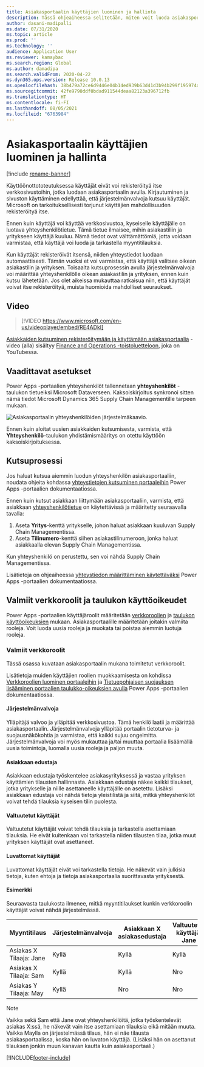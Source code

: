 ```yaml
---
title: Asiakasportaalin käyttäjien luominen ja hallinta
description: Tässä ohjeaiheessa selitetään, miten voit luoda asiakasportaalin käyttäjätilejä ja määrittää niiden käyttöoikeuksia.
author: dasani-madipalli
ms.date: 07/31/2020
ms.topic: article
ms.prod: ''
ms.technology: ''
audience: Application User
ms.reviewer: kamaybac
ms.search.region: Global
ms.author: damadipa
ms.search.validFrom: 2020-04-22
ms.dyn365.ops.version: Release 10.0.13
ms.openlocfilehash: 38b479a72ce6d9446e04b14ed939b63d41d3b94b299f195974a84ca7c8ad0d65
ms.sourcegitcommit: 42fe9790ddf0bdad911544deaa82123a396712fb
ms.translationtype: HT
ms.contentlocale: fi-FI
ms.lasthandoff: 08/05/2021
ms.locfileid: "6763984"
---
```

# <a name="create-and-manage-customer-portal-users"></a>Asiakasportaalin käyttäjien luominen ja hallinta

[!include [rename-banner](~/includes/cc-data-platform-banner.md)]

Käyttöönottototeutuksessa käyttäjät eivät voi rekisteröityä itse verkkosivustoihin, jotka luodaan asiakasportaalin avulla. Kirjautuminen ja sivuston käyttäminen edellyttää, että järjestelmänvalvoja kutsuu käyttäjät. Microsoft on tarkoituksellisesti torjunut käyttäjien mahdollisuuden rekisteröityä itse.

Ennen kuin käyttäjä voi käyttää verkkosivustoa, kyseiselle käyttäjälle on luotava yhteyshenkilötietue. Tämä tietue ilmaisee, mihin asiakastiliin ja yritykseen käyttäjä kuuluu. Nämä tiedot ovat välttämättömiä, jotta voidaan varmistaa, että käyttäjä voi luoda ja tarkastella myyntitilauksia.

Kun käyttäjät rekisteröivät itsensä, niiden yhteystiedot luodaan automaattisesti. Tämän vuoksi et voi varmistaa, että käyttäjä valitsee oikean asiakastilin ja yrityksen. Toisaalta kutsuprosessin avulla järjestelmänvalvoja voi määrittää yhteyshenkilölle oikean asiakastilin ja yrityksen, ennen kuin kutsu lähetetään. Jos olet aikeissa mukauttaa ratkaisua niin, että käyttäjät voivat itse rekisteröityä, muista huomioida mahdolliset seuraukset.

## <a name="video"></a>Video
> [!VIDEO https://www.microsoft.com/en-us/videoplayer/embed/RE4ADkI]

[Asiakkaiden kutsuminen rekisteröitymään ja käyttämään asiakasportaalia](https://youtu.be/drGUYHX9QIQ) -video (alla) sisältyy [Finance and Operations -toistoluetteloon](https://www.youtube.com/playlist?list=PLcakwueIHoT_SYfIaPGoOhloFoCXiUSyW), joka on YouTubessa.

## <a name="prerequisite-setup"></a>Vaadittavat asetukset

Power Apps -portaalien yhteyshenkilöt tallennetaan **yhteyshenkilöt** -taulukon tietueiksi Microsoft Dataverseen. Kaksoiskirjoitus synkronoi sitten nämä tiedot Microsoft Dynamics 365 Supply Chain Managementille tarpeen mukaan.

![Asiakasportaalin yhteyshenkilöiden järjestelmäkaavio.](media/customer-portal-contacts.png "Asiakasportaalin yhteyshenkilöiden järjestelmäkaavio")

Ennen kuin aloitat uusien asiakkaiden kutsumisesta, varmista, että **Yhteyshenkilö**-taulukon yhdistämismääritys on otettu käyttöön kaksoiskirjoituksessa.

## <a name="the-invitation-process"></a>Kutsuprosessi

Jos haluat kutsua aiemmin luodun yhteyshenkilön asiakasportaaliin, noudata ohjeita kohdassa [yhteystietojen kutsuminen portaaleihin](/powerapps/maker/portals/configure/invite-contacts) Power Apps -portaalien dokumentaatiossa.

Ennen kuin kutsut asiakkaan liittymään asiakasportaaliin, varmista, että asiakkaan [yhteyshenkilötietue](/powerapps/maker/portals/configure/configure-contacts) on käytettävissä ja määritetty seuraavalla tavalla:

1. Aseta **Yritys**-kenttä yritykselle, johon haluat asiakkaan kuuluvan Supply Chain Managementissa.
2. Aseta **Tilinumero**-kenttä siihen asiakastilinumeroon, jonka haluat asiakkaalla olevan Supply Chain Managementissa.

Kun yhteyshenkilö on perustettu, sen voi nähdä Supply Chain Managementissa.

Lisätietoja on ohjeaiheessa [yhteystiedon määrittäminen käytettäväksi](/powerapps/maker/portals/configure/configure-contacts) Power Apps -portaalien dokumentaatiossa.

## <a name="out-of-box-web-roles-and-table-permissions"></a>Valmiit verkkoroolit ja taulukon käyttöoikeudet

Power Apps -portaalien käyttäjäroolit määritetään [verkkoroolien](/powerapps/maker/portals/configure/create-web-roles) ja [taulukon käyttöoikeuksien](/powerapps/maker/portals/configure/assign-entity-permissions) mukaan. Asiakasportaalille määritetään joitakin valmiita rooleja. Voit luoda uusia rooleja ja muokata tai poistaa aiemmin luotuja rooleja.

### <a name="out-of-box-web-roles"></a>Valmiit verkkoroolit

Tässä osassa kuvataan asiakasportaalin mukana toimitetut verkkoroolit.

Lisätietoja muiden käyttäjien roolien muokkaamisesta on kohdissa [Verkkoroolien luominen portaaleihin](/powerapps/maker/portals/configure/create-web-roles) ja [Tietuepohjaisen suojauksen lisääminen portaalien taulukko-oikeuksien avulla](/powerapps/maker/portals/configure/assign-entity-permissions) Power Apps -portaalien dokumentaatiossa.

#### <a name="administrator"></a>Järjestelmänvalvoja

Ylläpitäjä valvoo ja ylläpitää verkkosivustoa. Tämä henkilö laatii ja määrittää asiakasportaalin. Järjestelmänvalvoja ylläpitää portaalin tietoturva- ja suojausnäkökohtia ja varmistaa, että kaikki sujuu ongelmitta. Järjestelmänvalvoja voi myös mukauttaa ja/tai muuttaa portaalia lisäämällä uusia toimintoja, luomalla uusia rooleja ja paljon muuta.

#### <a name="customer-representative"></a>Asiakkaan edustaja

Asiakkaan edustaja työskentelee asiakasyrityksessä ja vastaa yrityksen käyttämien tilausten hallinnasta. Asiakkaan edustaja näkee kaikki tilaukset, jotka yritykselle ja niille asettaneelle käyttäjälle on asetettu. Lisäksi asiakkaan edustaja voi nähdä tietoja yleistilistä ja siitä, mitkä yhteyshenkilöt voivat tehdä tilauksia kyseisen tilin puolesta.

#### <a name="authorized-users"></a>Valtuutetut käyttäjät

Valtuutetut käyttäjät voivat tehdä tilauksia ja tarkastella asettamiaan tilauksia. He eivät kuitenkaan voi tarkastella niiden tilausten tilaa, jotka muut yrityksen käyttäjät ovat asettaneet.

#### <a name="unauthorized-users"></a>Luvattomat käyttäjät

Luvattomat käyttäjät eivät voi tarkastella tietoja. He näkevät vain julkisia tietoja, kuten ehtoja ja tietoja asiakasportaalia suorittavasta yrityksestä.

#### <a name="example"></a>Esimerkki

Seuraavasta taulukosta ilmenee, mitkä myyntitilaukset kunkin verkkoroolin käyttäjät voivat nähdä järjestelmässä.

| Myyntitilaus | Järjestelmänvalvoja | Asiakkaan&nbsp;X asiakasedustaja | Valtuutettu käyttäjä: Jane | Valtuutettu käyttäjä: Sam | Luvattomat käyttäjät: May |
|---|---|---|---|---|---|
| Asiakas&nbsp;X Tilaaja:&nbsp;Jane | Kyllä | Kyllä | Kyllä | Nro | Nro |
| Asiakas&nbsp;X Tilaaja:&nbsp;Sam | Kyllä | Kyllä | Nro | Kyllä | Nro |
| Asiakas&nbsp;Y Tilaaja:&nbsp;May | Kyllä | Nro | Nro | Nro | Nro |

> [!NOTE]
> Vaikka sekä Sam että Jane ovat yhteyshenkilöitä, jotka työskentelevät asiakas X:ssä, he näkevät vain itse asettamiaan tilauksia eikä mitään muuta. Vaikka Maylla on järjestelmässä tilaus, hän ei näe tilausta asiakasportaalissa, koska hän on luvaton käyttäjä. (Lisäksi hän on asettanut tilauksen jonkin muun kanavan kautta kuin asiakasportaali.)


[!INCLUDE[footer-include](../../includes/footer-banner.md)]